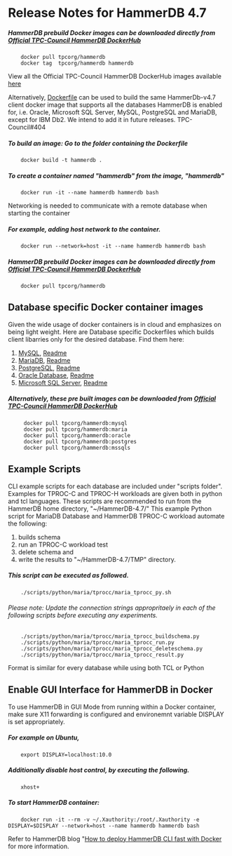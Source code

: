 # Release Notes for HammerDB 4.7

##### HammerDB prebuild Docker images can be downloaded directly from [Official TPC-Council HammerDB DockerHub](https://hub.docker.com/r/tpcorg/hammerdb)
        docker pull tpcorg/hammerdb
        docker tag  tpcorg/hammerdb hammerdb
View all the Official TPC-Council HammerDB DockerHub images available [here](https://hub.docker.com/r/tpcorg/hammerdb/tags)

Alternatively, [Dockerfile](https://github.com/TPC-Council/HammerDB/blob/master/Docker/Dockerfile) can be used to build the same HammerDb-v4.7 client docker image that supports all the databases HammerDB is enabled for, i.e. Oracle, Microsoft SQL Server, MySQL, PostgreSQL and MariaDB, except for IBM Db2. We intend to add it in future releases. TPC-Council#404
##### To build an image: Go to the folder containing the Dockerfile
        docker build -t hammerdb .
##### To create a container named "hammerdb" from the image, "hammerdb"
        docker run -it --name hammerdb hammerdb bash
Networking is needed to communicate with a remote database when starting the container
##### For example, adding host network to the container.
        docker run --network=host -it --name hammerdb hammerdb bash
##### HammerDB prebuild Docker images can be downloaded directly from [Official TPC-Council HammerDB DockerHub](https://hub.docker.com/r/tpcorg/hammerdb)
        docker pull tpcorg/hammerdb

## Database specific Docker container images
Given the wide usage of docker containers is in cloud and emphasizes on being light weight. Here are Database specific Dockerfiles which builds client libarries only for the desired database. Find them here:
1. [MySQL](https://github.com/TPC-Council/HammerDB/tree/master/Docker/mysql/Dockerfile), [Readme](https://github.com/TPC-Council/HammerDB/tree/master/Docker/mysql/Readme.md)
2. [MariaDB](https://github.com/TPC-Council/HammerDB/tree/master/Docker/maria/Dockerfile), [Readme](https://github.com/TPC-Council/HammerDB/tree/master/Docker/maria/Readme.md)
3. [PostgreSQL](https://github.com/TPC-Council/HammerDB/tree/master/Docker/postgres/Dockerfile), [Readme](https://github.com/TPC-Council/HammerDB/tree/master/Docker/postgres/Readme.md)
4. [Oracle Database](https://github.com/TPC-Council/HammerDB/tree/master/Docker/oracle/Dockerfile), [Readme](https://github.com/TPC-Council/HammerDB/tree/master/Docker/oracle/Readme.md)
5. [Microsoft SQL Server](https://github.com/TPC-Council/HammerDB/tree/master/Docker/mssqls/Dockerfile), [Readme](https://github.com/TPC-Council/HammerDB/tree/master/Docker/mssqls/Readme.md)

##### Alternatively, these pre built images can be downloaded from [Official TPC-Council HammerDB DockerHub](https://hub.docker.com/r/tpcorg/hammerdb)
         docker pull tpcorg/hammerdb:mysql
         docker pull tpcorg/hammerdb:maria
         docker pull tpcorg/hammerdb:oracle
         docker pull tpcorg/hammerdb:postgres
         docker pull tpcorg/hammerdb:mssqls
         
## Example Scripts
CLI example scripts for each database are included under "scripts folder". Examples for TPROC-C and TPROC-H workloads are given both in python and tcl languages.
These scripts are recommended to run from the HammerDB home directory, "~/HammerDB-4.7/"
This example Python script for MariaDB Database and HammerDB TPROC-C workload automate the following:
1. builds schema 
2. run an TPROC-C workload test
3. delete schema and
4. write the results to "~/HammerDB-4.7/TMP" directory.
        
##### This script can be executed as followed. 
        ./scripts/python/maria/tprocc/maria_tprocc_py.sh
###### Please note: Update the connection strings appropritaely in each of the following scripts before executing any experiments.
        ./scripts/python/maria/tprocc/maria_tprocc_buildschema.py
        ./scripts/python/maria/tprocc/maria_tprocc_run.py
        ./scripts/python/maria/tprocc/maria_tprocc_deleteschema.py
        ./scripts/python/maria/tprocc/maria_tprocc_result.py
Format is similar for every database while using both TCL or Python 

## Enable GUI Interface for HammerDB in Docker
To use HammerDB in GUI Mode from running within a Docker container, make sure X11 forwarding is configured and environemnt variable DISPLAY is set appropriately.
##### For example on Ubuntu,
        export DISPLAY=localhost:10.0
##### Additionally disable host control, by executing the following.
        xhost+
##### To start HammerDB container:
        docker run -it --rm -v ~/.Xauthority:/root/.Xauthority -e DISPLAY=$DISPLAY --network=host --name hammerdb hammerdb bash


Refer to HammerDB blog "[How to deploy HammerDB CLI fast with Docker](https://www.hammerdb.com/blog/uncategorized/how-to-deploy-hammerdb-cli-fast-with-docker/) for more information.
